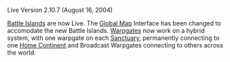 Live Version 2.10.7 (August 16, 2004)

[Battle Islands](Battle_Islands.md) are now Live. The [Global
Map](Global_Map.md) Interface has been changed to accomodate the
new Battle Islands. [Warpgates](Warpgate.md) now work on a
hybrid system, with one warpgate on each
[Sanctuary](Sanctuary.md), permanently connecting to one [Home
Continent](Home_Continent.md) and Broadcast Warpgates connecting
to others across the world.
<!--[category:Patches](category:Patches.md)-->

